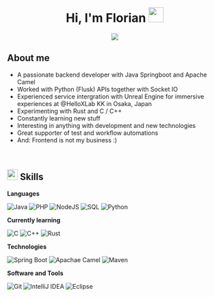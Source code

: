 <h1 align="center"><b>Hi, I'm Florian </b><img src="https://media.giphy.com/media/hvRJCLFzcasrR4ia7z/giphy.gif" width="35"></h1>

<p align="center">
  <a href="https://github.com/DenverCoder1/readme-typing-svg"><img src="https://readme-typing-svg.herokuapp.com?font=Time+New+Roman&color=cyan&size=25&center=true&vCenter=true&width=600&height=100&lines=Hi...;Software+developer+in+backend+technologies;Working+with+Java+%2C+%20+Python+and+C%2B%2B;Great+supporter+for+all+kinds+automations"></a>
</p>

## **About me**
- A passionate backend developer with Java Springboot and Apache Camel
- Worked with Python (Flusk) APIs together with Socket IO
- Experienced service intergration with Unreal Engine for immersive experiences at @HelloXLab KK in Osaka, Japan
- Experimenting with Rust and C / C++
- Constantly learning new stuff
- Interesting in anything with development and new technologies
- Great supporter of test and workflow automations
- And: Frontend is not my business :)

<br/>

## <img src="https://media2.giphy.com/media/QssGEmpkyEOhBCb7e1/giphy.gif?cid=ecf05e47a0n3gi1bfqntqmob8g9aid1oyj2wr3ds3mg700bl&rid=giphy.gif" width ="25"><b> Skills</b>

<p align="center">

**Languages**

  ![Java](https://img.shields.io/badge/java-%23ED8B00.svg?style=for-the-badge&logo=openjdk&logoColor=white)
  ![PHP](https://img.shields.io/badge/PHP-133834?style=for-the-badge&logo=php&logoColor=white)
  ![NodeJS](https://img.shields.io/badge/NodeJS-136834?style=for-the-badge&logo=npm&logoColor=white)
  ![SQL](https://img.shields.io/badge/SQL-003545?style=for-the-badge&logo=mysql&logoColor=white)
  ![Python](https://img.shields.io/badge/Python-003545?style=for-the-badge&logo=python&logoColor=white)

**Currently learning**

  ![C](https://img.shields.io/badge/C-%2300599C.svg?style=for-the-badge&logo=c&logoColor=white)
  ![C++](https://img.shields.io/badge/C++%20-%2300599C.svg?style=for-the-badge&logo=c%2B%2B&logoColor=white)
  ![Rust](https://img.shields.io/badge/Rust-133834?style=for-the-badge&logo=rust&logoColor=white)

**Technologies**

  ![Spring Boot](https://img.shields.io/badge/SpringBoot-%236DB33F.svg?style=for-the-badge&logo=spring-boot&logoColor=white)
  ![Apachae Camel](https://img.shields.io/badge/Camel-006521?style=for-the-badge&logo=apache&logoColor=white)
  ![Maven](https://img.shields.io/badge/Maven-133834?style=for-the-badge&logo=apache&logoColor=white)

**Software and Tools**

  ![Git](https://img.shields.io/badge/git-%23F05033.svg?style=for-the-badge&logo=git&logoColor=white)
  ![IntelliJ IDEA](https://img.shields.io/badge/IntelliJIDEA-000000.svg?style=for-the-badge&logo=intellij-idea&logoColor=white)
  ![Eclipse](https://img.shields.io/badge/eclipse-133834?style=for-the-badge&logo=eclipse&logoColor=white)

</p>
